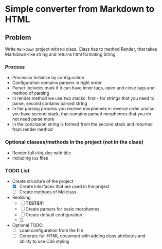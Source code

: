 # Simple converter from Markdown to HTML

## Problem
Write `Markdown` project with `Md` class. Class has to method Render, that takes Markdown-like string and returns html formating String

### Process
* Processor initialize by configuration
* Configuration contains parsers in right order
* Parser includes mark if it can have inner tags, open and close tags and method of parsing
* In render method we use two stacks: first - for strings that you need to parse, second
contains parsed string
* In the parsing process you receive morphemes in reverse order and so you have second stack, that
contains parsed morphemes that you do not need parse more
* in the conclusion string is formed from the second stack and returned from render method

### Optional classes/methods in the project (not in the class)
* Render full `HTML` doc with title
* Including `CSS` files

### TODO List
* Create structure of the project
  - [x] Create Interfaces that are used in the project
  - [ ] Create methods of Md class
* Realizing
  - [ ] __TESTS!!!__
  - [ ] Create parsers for basic morphemes
  - [ ] Create default configuration
  - [ ] 
* Optional TODO:
  - [ ] Load configuration from the file
  - [ ] Generate full HTML document with adding class attributes and ability to use CSS styling